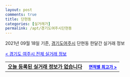 ```yaml
---
layout: post
comments: true
title: 단현동
categories: [실거래가]
permalink: /apt/경기도여주시단현동
---
```


2021년 09월 18일 기준, <a href="/apt/경기도여주시">경기도여주시</a> 단현동 한달간 실거래 정보

<a style="color: blue;" href="/apt/경기도여주시">< 경기도 여주시 전체 실거래 정보</a>
<!---- start ---->
<table>
  <tr>
    <td colspan="4" style="font-weight: bold;"><a href="/apt/경기도여주시단현동{name_without_space}">오늘 등록된 실거래 정보가 없습니다</a> &nbsp;&nbsp;&nbsp; <a style="color: blue; font-size: smaller;" href="/apt/경기도여주시단현동{name_without_space}">면적별 최고가 ></a></td>
  </tr>
    
</table>
<!---- end ---->
    